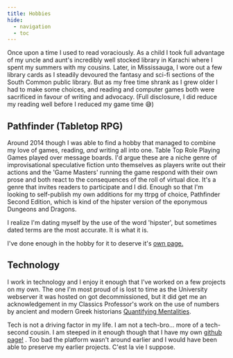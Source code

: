 ```yaml
---
title: Hobbies
hide: 
  - navigation
  - toc
---
```


Once upon a time I used to read voraciously. As a child I took full advantage of my uncle and aunt's incredibly well stocked library in Karachi where I spent my summers with my cousins. Later, in Mississauga, I wore out a few library cards as I steadily devoured the fantasy and sci-fi sections of the South Common public library. But as my free time shrank as I grew older I had to make some choices, and reading and computer games both were sacrificed in favour of writing and advocacy. (Full disclosure, I did reduce my reading well before I reduced my game time :sweat_smile:)

## Pathfinder (Tabletop RPG)

Around 2014 though I was able to find a hobby that managed to combine my love of games, reading, *and* writing all into one. Table Top Role Playing Games played over message boards. I'd argue these are a niche genre of improvisational speculative fiction unto themselves as players write out their actions and the 'Game Masters' running the game respond with their own prose and both react to the consequences of the roll of virtual dice. It's a genre that invites readers to participate and I did. Enough so that I'm looking to self-publish my own additions for my ttrpg of choice, Pathfinder Second Edition, which is kind of the hipster version of the eponymous Dungeons and Dragons.

I realize I'm dating myself by the use of the word 'hipster', but sometimes dated terms are the most accurate. It is what it is.

I've done enough in the hobby for it to deserve it's [own page.](ttrpg.md)

## Technology

I work in technology and I enjoy it enough that I've worked on a few projects on my own. The one I'm most proud of is lost to time as the University webserver it was hosted on got decommissioned, but it did get me an acknowledgement in my Classics Professor's work on the use of numbers by ancient and modern Greek historians [Quantifying Mentalities](https://press.umich.edu/Books/Q/Quantifying-Mentalities2).

Tech is not a driving factor in my life. I am not a tech-bro... more of a tech-second cousin. I am steeped in it enough though that I have my own [github page!](https://github.com/Aazih) . Too bad the platform wasn't around earlier and I would have been able to preserve my earlier projects. C'est la vie I suppose.
